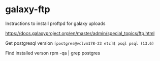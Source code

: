 # galaxy-ftp
Instructions to install proftpd for galaxy uploads

https://docs.galaxyproject.org/en/master/admin/special_topics/ftp.html

Get postgresql version
`
[postgres@vclvm178-23 etc]$ psql
psql (13.6)
`


Find installed verson
rpm -qa | grep postgres
